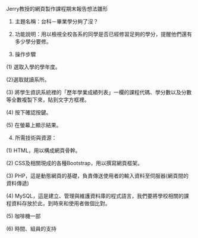 Jerry教授的網頁製作課程期末報告想法雛形

1. 主題名稱：台科－畢業學分夠了沒？

2. 功能說明：用以檢視全校各系的同學是否已經修習足夠的學分，提醒他們還有多少學分要修。

3. 操作步驟

(1) 選取入學的學年度。

(2)選取就讀系所。

(3) 將學生資訊系統裡的「歷年學業成績列表」一欄的課程代碼、學分數以及分數等全數複製下來，貼到文字方框裡。

(4) 按下確認按鍵。

(5) 在螢幕上顯示結果。

4. 所需技術與資源：

(1) HTML，用以構成網頁骨幹。

(2) CSS及相關現成的各種Bootstrap，用以撰寫網頁框架。

(3) PHP，這是動態網頁的基礎，負責傳送使用者的輸入資料至伺服器(網頁間的資料傳遞)

(4) MySQL，這是建立、管理與維護資料庫的程式語言，我們要將學校相關的課程資料存放於此，到時來和使用者做個比對。

(5) 咖啡機一部

(6) 時間、組員的支持
